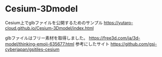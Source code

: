 # Cesium-3Dmodel
Cesium上でglbファイルを公開するためのサンプル   https://yutaro-cloud.github.io/Cesium-3Dmodel/index.html

glbファイルはフリー素材を取得しました。   https://free3d.com/ja/3d-model/thinking-emoji-635677.html
参考にしたサイト    https://github.com/gsi-cyberjapan/gsitiles-cesium
